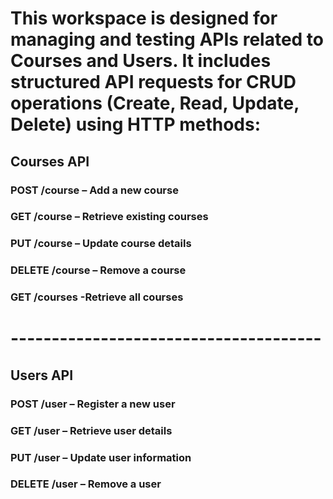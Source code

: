 # This workspace is designed for managing and testing APIs related to Courses and Users. It includes structured API requests for CRUD operations (Create, Read, Update, Delete) using HTTP methods:
## Courses API
### POST /course – Add a new course
### GET /course – Retrieve existing courses
### PUT /course – Update course details
### DELETE /course – Remove a course
### GET /courses -Retrieve all courses
# --------------------------------------
## Users API
### POST /user – Register a new user
### GET /user – Retrieve user details
### PUT /user – Update user information
### DELETE /user – Remove a user




